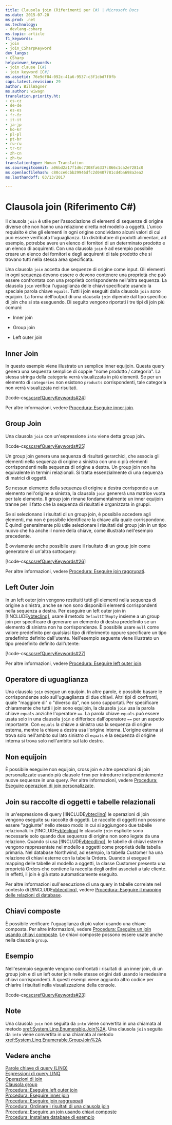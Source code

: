 ```yaml
---
title: Clausola join (Riferimenti per C#) | Microsoft Docs
ms.date: 2015-07-20
ms.prod: .net
ms.technology:
- devlang-csharp
ms.topic: article
f1_keywords:
- join
- join_CSharpKeyword
dev_langs:
- CSharp
helpviewer_keywords:
- join clause [C#]
- join keyword [C#]
ms.assetid: 76e9df84-092c-41a6-9537-c3f1cbd7f0fb
caps.latest.revision: 29
author: BillWagner
ms.author: wiwagn
translation.priority.ht:
- cs-cz
- de-de
- es-es
- fr-fr
- it-it
- ja-jp
- ko-kr
- pl-pl
- pt-br
- ru-ru
- tr-tr
- zh-cn
- zh-tw
translationtype: Human Translation
ms.sourcegitcommit: a06bd2a17f1d6c7308fa6337c866c1ca2e7281c0
ms.openlocfilehash: c80cce6cbb29946dfc2d0407781cd4ba698a2ea2
ms.lasthandoff: 03/13/2017

---
```

# <a name="join-clause-c-reference"></a>Clausola join (Riferimento C#)
Il clausola `join` è utile per l'associazione di elementi di sequenze di origine diverse che non hanno una relazione diretta nel modello a oggetti. L'unico requisito è che gli elementi in ogni origine condividano alcuni valori di cui può essere verificata l'uguaglianza. Un distributore di prodotti alimentari, ad esempio, potrebbe avere un elenco di fornitori di un determinato prodotto e un elenco di acquirenti. Con una clausola `join` è ad esempio possibile creare un elenco dei fornitori e degli acquirenti di tale prodotto che si trovano tutti nella stessa area specificata.  
  
 Una clausola `join` accetta due sequenze di origine come input. Gli elementi in ogni sequenza devono essere o devono contenere una proprietà che può essere confrontata con una proprietà corrispondente nell'altra sequenza. La clausola `join` verifica l'uguaglianza delle chiavi specificate usando la speciale parola chiave `equals`. Tutti i join eseguiti dalla clausola `join` sono equijoin. La forma dell'output di una clausola `join` dipende dal tipo specifico di join che si sta eseguendo. Di seguito vengono riportati i tre tipi di join più comuni:  
  
-   Inner join  
  
-   Group join  
  
-   Left outer join  
  
## <a name="inner-join"></a>Inner Join  
 In questo esempio viene illustrato un semplice inner equijoin. Questa query genera una sequenza semplice di coppie "nome prodotto / categoria". La stessa stringa della categoria verrà visualizzata in più elementi. Se per un elemento di `categories` non esistono `products` corrispondenti, tale categoria non verrà visualizzata nei risultati.  
  
 [!code-cs[cscsrefQueryKeywords#24](../../../csharp/language-reference/keywords/codesnippet/CSharp/join-clause_1.cs)]  
  
 Per altre informazioni, vedere [Procedura: Eseguire inner join](../../../csharp/programming-guide/linq-query-expressions/how-to-perform-inner-joins.md).  
  
## <a name="group-join"></a>Group Join  
 Una clausola `join` con un'espressione `into` viene detta group join.  
  
 [!code-cs[cscsrefQueryKeywords#25](../../../csharp/language-reference/keywords/codesnippet/CSharp/join-clause_2.cs)]  
  
 Un group join genera una sequenza di risultati gerarchici, che associa gli elementi nella sequenza di origine a sinistra con uno o più elementi corrispondenti nella sequenza di origine a destra. Un group join non ha equivalente in termini relazionali. Si tratta essenzialmente di una sequenza di matrici di oggetti.  
  
 Se nessun elemento della sequenza di origine a destra corrisponde a un elemento nell'origine a sinistra, la clausola `join` genererà una matrice vuota per tale elemento. Il group join rimane fondamentalmente un inner equijoin tranne per il fatto che la sequenza di risultati è organizzata in gruppi.  
  
 Se si selezionano i risultati di un group join, è possibile accedere agli elementi, ma non è possibile identificare la chiave alla quale corrispondono. È quindi generalmente più utile selezionare i risultati del group join in un tipo nuovo che ha anche il nome della chiave, come illustrato nell'esempio precedente.  
  
 È ovviamente anche possibile usare il risultato di un group join come generatore di un'altra sottoquery:  
  
 [!code-cs[cscsrefQueryKeywords#26](../../../csharp/language-reference/keywords/codesnippet/CSharp/join-clause_3.cs)]  
  
 Per altre informazioni, vedere [Procedura: Eseguire join raggrupati](../../../csharp/programming-guide/linq-query-expressions/how-to-perform-grouped-joins.md).  
  
## <a name="left-outer-join"></a>Left Outer Join  
 In un left outer join vengono restituiti tutti gli elementi nella sequenza di origine a sinistra, anche se non sono disponibili elementi corrispondenti nella sequenza a destra. Per eseguire un left outer join in [!INCLUDE[vbteclinq](../../../csharp/includes/vbteclinq_md.md)], usare il metodo `DefaultIfEmpty` insieme a un group join per specificare di generare un elemento di destra predefinito se un elemento di sinistra non ha corrispondenze. È possibile usare `null` come valore predefinito per qualsiasi tipo di riferimento oppure specificare un tipo predefinito definito dall'utente. Nell'esempio seguente viene illustrato un tipo predefinito definito dall'utente:  
  
 [!code-cs[cscsrefQueryKeywords#27](../../../csharp/language-reference/keywords/codesnippet/CSharp/join-clause_4.cs)]  
  
 Per altre informazioni, vedere [Procedura: Eseguire left outer join](../../../csharp/programming-guide/linq-query-expressions/how-to-perform-left-outer-joins.md).  
  
## <a name="the-equals-operator"></a>Operatore di uguaglianza  
 Una clausola `join` esegue un equijoin. In altre parole, è possibile basare le corrispondenze solo sull'uguaglianza di due chiavi. Altri tipi di confronti, quale "maggiore di" o "diverso da", non sono supportati. Per specificare chiaramente che tutti i join sono equijoin, la clausola `join` usa la parola chiave `equals` anziché l'operatore `==`. La parola chiave `equals` può essere usata solo in una clausola `join` e differisce dall'operatore `==` per un aspetto importante. Con `equals` la chiave a sinistra usa la sequenza di origine esterna, mentre la chiave a destra usa l'origine interna. L'origine esterna si trova solo nell'ambito sul lato sinistro di `equals` e la sequenza di origine interna si trova solo nell'ambito sul lato destro.  
  
## <a name="non-equijoins"></a>Non equijoin  
 È possibile eseguire non equijoin, cross join e altre operazioni di join personalizzate usando più clausole `from` per introdurre indipendentemente nuove sequenze in una query. Per altre informazioni, vedere [Procedura: Eseguire operazioni di join personalizzate](../../../csharp/programming-guide/linq-query-expressions/how-to-perform-custom-join-operations.md).  
  
## <a name="joins-on-object-collections-vs-relational-tables"></a>Join su raccolte di oggetti e tabelle relazionali  
 In un'espressione di query [!INCLUDE[vbteclinq](../../../csharp/includes/vbteclinq_md.md)] le operazioni di join vengono eseguite su raccolte di oggetti. Le raccolte di oggetti non possono essere "aggiunte" nello stesso modo in cui si aggiungono due tabelle relazionali. In [!INCLUDE[vbteclinq](../../../csharp/includes/vbteclinq_md.md)] le clausole `join` esplicite sono necessarie solo quando due sequenze di origine non sono legate da una relazione. Quando si usa [!INCLUDE[vbtecdlinq](../../../csharp/includes/vbtecdlinq_md.md)], le tabelle di chiavi esterne vengono rappresentate nel modello a oggetti come proprietà della tabella primaria. Nel database Northwind, ad esempio, la tabella Customer ha una relazione di chiavi esterne con la tabella Orders. Quando si esegue il mapping delle tabelle al modello a oggetti, la classe Customer presenta una proprietà Orders che contiene la raccolta degli ordini associati a tale cliente. In effetti, il join è già stato automaticamente eseguito.  
  
 Per altre informazioni sull'esecuzione di una query in tabelle correlate nel contesto di [!INCLUDE[vbtecdlinq](../../../csharp/includes/vbtecdlinq_md.md)], vedere [Procedura: Eseguire il mapping delle relazioni di database](http://msdn.microsoft.com/library/538def39-8399-46fb-b02d-60ede4e050af).  
  
## <a name="composite-keys"></a>Chiavi composte  
 È possibile verificare l'uguaglianza di più valori usando una chiave composta. Per altre informazioni, vedere [Procedura: Eseguire un join usando chiavi composte](../../../csharp/programming-guide/linq-query-expressions/how-to-join-by-using-composite-keys.md). Le chiavi composte possono essere usate anche nella clausola `group`.  
  
## <a name="example"></a>Esempio  
 Nell'esempio seguente vengono confrontati i risultati di un inner join, di un group join e di un left outer join nelle stesse origini dati usando le medesime chiavi corrispondenti. A questi esempi viene aggiunto altro codice per chiarire i risultati nella visualizzazione della console.  
  
 [!code-cs[cscsrefQueryKeywords#23](../../../csharp/language-reference/keywords/codesnippet/CSharp/join-clause_5.cs)]  
  
## <a name="remarks"></a>Note  
 Una clausola `join` non seguita da `into` viene convertita in una chiamata al metodo <xref:System.Linq.Enumerable.Join%2A>. Una clausola `join` seguita da `into` viene convertita in una chiamata al metodo <xref:System.Linq.Enumerable.GroupJoin%2A>.  
  
## <a name="see-also"></a>Vedere anche  
 [Parole chiave di query (LINQ)](../../../csharp/language-reference/keywords/query-keywords.md)   
 [Espressioni di query LINQ](../../../csharp/programming-guide/linq-query-expressions/index.md)   
 [Operazioni di join](http://msdn.microsoft.com/library/442d176d-028c-4beb-8d22-407d4ef89107)   
 [Clausola group](../../../csharp/language-reference/keywords/group-clause.md)   
 [Procedura: Eseguire left outer join](../../../csharp/programming-guide/linq-query-expressions/how-to-perform-left-outer-joins.md)   
 [Procedura: Eseguire inner join](../../../csharp/programming-guide/linq-query-expressions/how-to-perform-inner-joins.md)   
 [Procedura: Eseguire join raggruppati](../../../csharp/programming-guide/linq-query-expressions/how-to-perform-grouped-joins.md)   
 [Procedura: Ordinare i risultati di una clausola join](../../../csharp/programming-guide/linq-query-expressions/how-to-order-the-results-of-a-join-clause.md)   
 [Procedura: Eseguire un join usando chiavi composte](../../../csharp/programming-guide/linq-query-expressions/how-to-join-by-using-composite-keys.md)   
 [Procedura: Installare database di esempio](http://msdn.microsoft.com/library/ed1291f6-604c-4972-ae22-0345c6dea12e)
